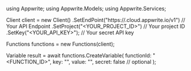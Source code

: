 using Appwrite;
using Appwrite.Models;
using Appwrite.Services;

Client client = new Client()
    .SetEndPoint("https://<REGION>.cloud.appwrite.io/v1") // Your API Endpoint
    .SetProject("<YOUR_PROJECT_ID>") // Your project ID
    .SetKey("<YOUR_API_KEY>"); // Your secret API key

Functions functions = new Functions(client);

Variable result = await functions.CreateVariable(
    functionId: "<FUNCTION_ID>",
    key: "<KEY>",
    value: "<VALUE>",
    secret: false // optional
);